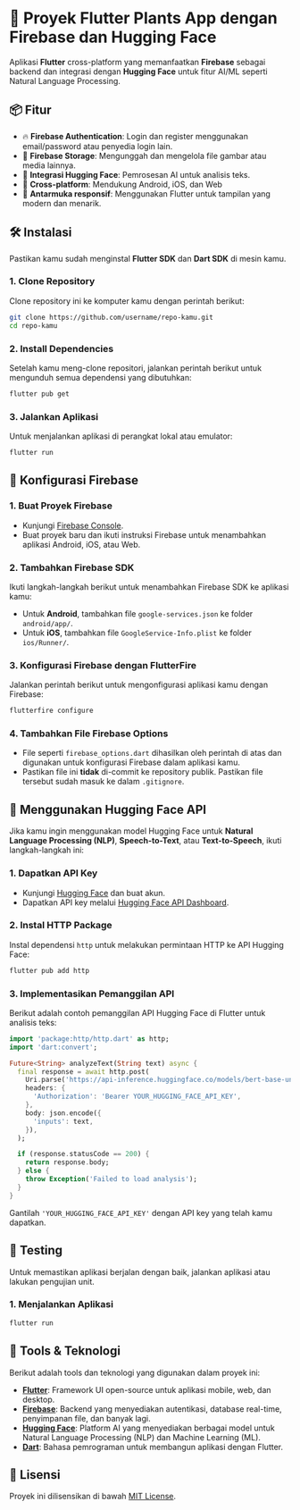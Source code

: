 # 🚀 Proyek Flutter Plants App dengan Firebase dan Hugging Face

Aplikasi **Flutter** cross-platform yang memanfaatkan **Firebase** sebagai backend dan integrasi dengan **Hugging Face** untuk fitur AI/ML seperti Natural Language Processing.

## 📦 Fitur
- 🔥 **Firebase Authentication**: Login dan register menggunakan email/password atau penyedia login lain.
- 📸 **Firebase Storage**: Mengunggah dan mengelola file gambar atau media lainnya.
- 🤖 **Integrasi Hugging Face**: Pemrosesan AI untuk analisis teks.
- 📱 **Cross-platform**: Mendukung Android, iOS, dan Web
- 🎨 **Antarmuka responsif**: Menggunakan Flutter untuk tampilan yang modern dan menarik.

## 🛠️ Instalasi

Pastikan kamu sudah menginstal **Flutter SDK** dan **Dart SDK** di mesin kamu.

### 1. Clone Repository
Clone repository ini ke komputer kamu dengan perintah berikut:

```bash
git clone https://github.com/username/repo-kamu.git
cd repo-kamu
````
### 2. Install Dependencies

Setelah kamu meng-clone repositori, jalankan perintah berikut untuk mengunduh semua dependensi yang dibutuhkan:

```bash
flutter pub get
```

### 3. Jalankan Aplikasi

Untuk menjalankan aplikasi di perangkat lokal atau emulator:

```bash
flutter run
```

## 🔐 Konfigurasi Firebase

### 1. Buat Proyek Firebase

* Kunjungi [Firebase Console](https://console.firebase.google.com/).
* Buat proyek baru dan ikuti instruksi Firebase untuk menambahkan aplikasi Android, iOS, atau Web.

### 2. Tambahkan Firebase SDK

Ikuti langkah-langkah berikut untuk menambahkan Firebase SDK ke aplikasi kamu:

* Untuk **Android**, tambahkan file `google-services.json` ke folder `android/app/`.
* Untuk **iOS**, tambahkan file `GoogleService-Info.plist` ke folder `ios/Runner/`.

### 3. Konfigurasi Firebase dengan FlutterFire

Jalankan perintah berikut untuk mengonfigurasi aplikasi kamu dengan Firebase:

```bash
flutterfire configure
```

### 4. Tambahkan File Firebase Options

* File seperti `firebase_options.dart` dihasilkan oleh perintah di atas dan digunakan untuk konfigurasi Firebase dalam aplikasi kamu.
* Pastikan file ini **tidak** di-commit ke repository publik. Pastikan file tersebut sudah masuk ke dalam `.gitignore`.

## 🤖 Menggunakan Hugging Face API

Jika kamu ingin menggunakan model Hugging Face untuk **Natural Language Processing (NLP)**, **Speech-to-Text**, atau **Text-to-Speech**, ikuti langkah-langkah ini:

### 1. Dapatkan API Key

* Kunjungi [Hugging Face](https://huggingface.co/) dan buat akun.
* Dapatkan API key melalui [Hugging Face API Dashboard](https://huggingface.co/settings/tokens).

### 2. Instal HTTP Package

Instal dependensi `http` untuk melakukan permintaan HTTP ke API Hugging Face:

```bash
flutter pub add http
```

### 3. Implementasikan Pemanggilan API

Berikut adalah contoh pemanggilan API Hugging Face di Flutter untuk analisis teks:

```dart
import 'package:http/http.dart' as http;
import 'dart:convert';

Future<String> analyzeText(String text) async {
  final response = await http.post(
    Uri.parse('https://api-inference.huggingface.co/models/bert-base-uncased'),
    headers: {
      'Authorization': 'Bearer YOUR_HUGGING_FACE_API_KEY',
    },
    body: json.encode({
      'inputs': text,
    }),
  );

  if (response.statusCode == 200) {
    return response.body;
  } else {
    throw Exception('Failed to load analysis');
  }
}
```

Gantilah `'YOUR_HUGGING_FACE_API_KEY'` dengan API key yang telah kamu dapatkan.

## 🧪 Testing

Untuk memastikan aplikasi berjalan dengan baik, jalankan aplikasi atau lakukan pengujian unit.

### 1. Menjalankan Aplikasi

```bash
flutter run
```

## 🧰 Tools & Teknologi

Berikut adalah tools dan teknologi yang digunakan dalam proyek ini:

* **[Flutter](https://flutter.dev)**: Framework UI open-source untuk aplikasi mobile, web, dan desktop.
* **[Firebase](https://firebase.google.com)**: Backend yang menyediakan autentikasi, database real-time, penyimpanan file, dan banyak lagi.
* **[Hugging Face](https://huggingface.co)**: Platform AI yang menyediakan berbagai model untuk Natural Language Processing (NLP) dan Machine Learning (ML).
* **[Dart](https://dart.dev)**: Bahasa pemrograman untuk membangun aplikasi dengan Flutter.

## 📄 Lisensi

Proyek ini dilisensikan di bawah [MIT License](LICENSE).
